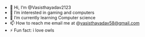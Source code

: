 - 👋 Hi, I’m @Vasisthayadav2123
- 👀 I’m interested in gaming and computers
- 🌱 I’m currently learning Computer science
- 📫 How to reach me email me at @vasisthayadav58@gmail.com
- ⚡ Fun fact: i love owls

<!---
Vasisthayadav2123/Vasisthayadav2123 is a ✨ special ✨ repository because its `README.md` (this file) appears on your GitHub profile.
You can click the Preview link to take a look at your changes.
--->
